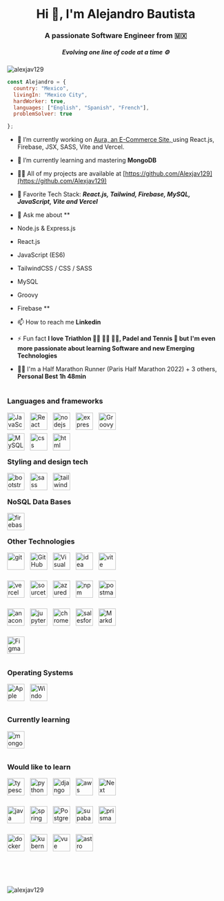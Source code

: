 <h1 align="center">Hi 👋, I'm Alejandro Bautista</h1>
<h3 align="center">A passionate Software Engineer from 🇲🇽</h3>
<h5 align="center">Evolving one line of code at a time ⚙️</h5>


<p align="left"> <img src="https://komarev.com/ghpvc/?username=alexjav129&label=Profile%20views&color=0e75b6&style=flat" alt="alexjav129" /> </p>

```js
const Alejandro = {
  country: "Mexico",
  livingIn: "Mexico City",
  hardWorker: true,
  languages: ["English", "Spanish", "French"],
  problemSolver: true

};
```

- 🔭 I’m currently working on [Aura, an E-Commerce Site, ](https://github.com/Alexjav129/PreEntrega2-Bautista) using React.js, Firebase, JSX, SASS, Vite and Vercel. 

- 🌱 I’m currently learning and mastering ******MongoDB******

- 👨‍💻 All of my projects are available at [https://github.com/Alexjav129](https://github.com/Alexjav129)

- 🏅 Favorite Tech Stack:  ***React.js, Tailwind, Firebase, MySQL, JavaScript, Vite and Vercel***

- 💬 Ask me about **
- Node.js & Express.js
- React.js
- JavaScript (ES6)
- TailwindCSS / CSS / SASS
- MySQL
- Groovy
- Firebase
**

- 📫 How to reach me **Linkedin**

- ⚡ Fun fact **I love Triathlon 🏃‍♂️ 🚴‍♂️ 🏊‍♂️, Padel and Tennis 🎾 but I'm even more passionate about learning Software and new Emerging Technologies**
  
- 🏃‍♂️ I'm a Half Marathon Runner (Paris Half Marathon 2022) + 3 others, **Personal Best 1h 48min**


# <h3 align="left">Languages and frameworks</h3>
<p align="left"> 

<img align="left" alt="JavaScript" width="40px" src="https://skillicons.dev/icons?i=js" style="padding-right:10px;" />
<img align="left" alt="React" width="40px" src="https://skillicons.dev/icons?i=react"  style="padding-right:10px;" />
<img align="left" alt="nodejs" width="40px" src="https://cdn.jsdelivr.net/gh/devicons/devicon/icons/nodejs/nodejs-original.svg"  style="padding-right:10px;" />
<img align="left" alt="express" width="40px" src="https://skillicons.dev/icons?i=express" style="padding-right:10px;"/>
<img align="left" alt="Groovy" width="40px" src="https://cdn.jsdelivr.net/gh/devicons/devicon@latest/icons/groovy/groovy-original.svg" style="padding-right:10px;" />

<br><br>

<img align="left" alt="MySQL" width="40px" src="https://skillicons.dev/icons?i=mysql" style="padding-right:10px;" />
<img align="left" alt="css" width="40px" src="https://skillicons.dev/icons?i=css" style="padding-right:10px;" />
<img align="left" alt="html" width="40px" src="https://skillicons.dev/icons?i=html" style="padding-right:10px;" />

  
</p> 
<br />

# <h3 align="left">Styling and design tech</h3>
<p align="left"> 

<img align="left" alt="bootstrap" width="40px" src="https://skillicons.dev/icons?i=bootstrap" style="padding-right:10px;" />
<img align="left" alt="sass" width="40px" src="https://skillicons.dev/icons?i=sass" style="padding-right:10px;" />
<img align="left" alt="tailwind" width="40px" src="https://skillicons.dev/icons?i=tailwind" style="padding-right:10px;" />
  
</p>
<br />

# <h3 align="left">NoSQL Data Bases</h3>
<p align="left"> 

<img align="left" alt="firebase" width="40px" src="https://skillicons.dev/icons?i=firebase" style="padding-right:10px;"/>
 
</p>
<br />


# <h3 align="left">Other Technologies</h3>
<p align="left"> 
  
<img align="left" alt="git" width="40px" src="https://skillicons.dev/icons?i=git" style="padding-right:10px;"/>
<img align="left" alt="GitHub" width="40px" src="https://skillicons.dev/icons?i=github" style="padding-right:10px;" />
<img align="left" alt="Visual Studio Code" width="40px" src="https://skillicons.dev/icons?i=vscode" style="padding-right:10px;" />
<img align="left" alt="idea" width="40px" src="https://skillicons.dev/icons?i=idea" style="padding-right:10px;"/>
<img align="left" alt="vite" width="40px" src="https://skillicons.dev/icons?i=vite" style="padding-right:10px;" />

<br><br><br>

<img align="left" alt="vercel" width="40px" src="https://skillicons.dev/icons?i=vercel" style="padding-right:10px;" />
<img align="left" alt="sourcetree" width="40px" src="https://cdn.jsdelivr.net/gh/devicons/devicon@latest/icons/sourcetree/sourcetree-original.svg" style="padding-right:10px;" />
<img align="left" alt="azuredevops" width="40px" src="https://cdn.jsdelivr.net/gh/devicons/devicon@latest/icons/azuredevops/azuredevops-original.svg" style="padding-right:10px;" />
<img align="left" alt="npm" width="40px" src="https://skillicons.dev/icons?i=npm" style="padding-right:10px;" />
<img align="left" alt="postman" width="40px" src="https://skillicons.dev/icons?i=postman" style="padding-right:10px;" />


<br><br><br>

<img align="left" alt="anaconda" width="40px" src="https://skillicons.dev/icons?i=anaconda" style="padding-right:10px;" />
<img align="left" alt="jupyter" width="40px" src="https://cdn.jsdelivr.net/gh/devicons/devicon/icons/jupyter/jupyter-original-wordmark.svg" style="padding-right:10px;" />
<img align="left" alt="chrome" width="40px" src="https://cdn.jsdelivr.net/gh/devicons/devicon/icons/chrome/chrome-original.svg" style="padding-right:10px;" />
<img align="left" alt="salesforce" width="40px" src="https://cdn.jsdelivr.net/gh/devicons/devicon/icons/salesforce/salesforce-original.svg" style="padding-right:10px;" />
<img align="left" alt="Markdown" width="40px" src="https://skillicons.dev/icons?i=md" style="padding-right:10px;" />

<br><br><br>

<img align="left" alt="Figma" width="40px" src="https://skillicons.dev/icons?i=figma" style="padding-right:10px;"/>


</p>
<br><br>


# <h3 align="left">Operating Systems</h3>
<p align="left"> 

<img align="left" alt="Apple" width="40px" src="https://skillicons.dev/icons?i=apple" style="padding-right:10px;" />
<img align="left" alt="Windows" width="40px" src="https://skillicons.dev/icons?i=windows" style="padding-right:10px;" />

</p>
<br />
<br />


# <h3 align="left">Currently learning</h3>
<p align="left"> 
<img align="left" alt="mongodb" width="40px" src="https://skillicons.dev/icons?i=mongodb" style="padding-right:10px;"/>


</p>
<br />
<br />

# <h3 align="left">Would like to learn</h3>
<p align="left"> 

<img align="left" alt="typescript" width="40px" src="https://skillicons.dev/icons?i=ts"  style="padding-right:10px;" />
<img align="left" alt="python" width="40px" src="https://skillicons.dev/icons?i=py" style="padding-right:10px;"/>
<img align="left" alt="django" width="40px" src="https://skillicons.dev/icons?i=django" style="padding-right:10px;"/>
<img align="left" alt="aws" width="40px" src="https://skillicons.dev/icons?i=aws" style="padding-right:10px;"/>
<img align="left" alt="Next" width="40px" src="https://skillicons.dev/icons?i=nextjs"  style="padding-right:10px;" />


<br><br><br>

<img align="left" alt="java" width="40px" src="https://skillicons.dev/icons?i=java" style="padding-right:10px;"/>
<img align="left" alt="spring" width="40px" src="https://skillicons.dev/icons?i=spring" style="padding-right:10px;"/>
<img align="left" alt="Postgres" width="40px" src="https://skillicons.dev/icons?i=postgresql" style="padding-right:10px;" />
<img align="left" alt="supabase" width="40px" src="https://skillicons.dev/icons?i=supabase" style="padding-right:10px;"/>
<img align="left" alt="prisma" width="40px" src="https://skillicons.dev/icons?i=prisma" style="padding-right:10px;"/>


<br><br><br>

<img align="left" alt="docker" width="40px" src="https://skillicons.dev/icons?i=docker" style="padding-right:10px;"/>
<img align="left" alt="kubernetes" width="40px" src="https://skillicons.dev/icons?i=kubernetes" style="padding-right:10px;"/>
<img align="left" alt="vue" width="40px" src="https://skillicons.dev/icons?i=vue" style="padding-right:10px;"/>
<img align="left" alt="astro" width="40px" src="https://skillicons.dev/icons?i=astro" style="padding-right:10px;" />


</p>


<br />
<br />
<br />

#



<br />

<p>
  <img align="left" src="https://github-readme-stats.vercel.app/api/top-langs?username=alexjav129&show_icons=true&locale=en&layout=compact" alt="alexjav129" />
</p>
